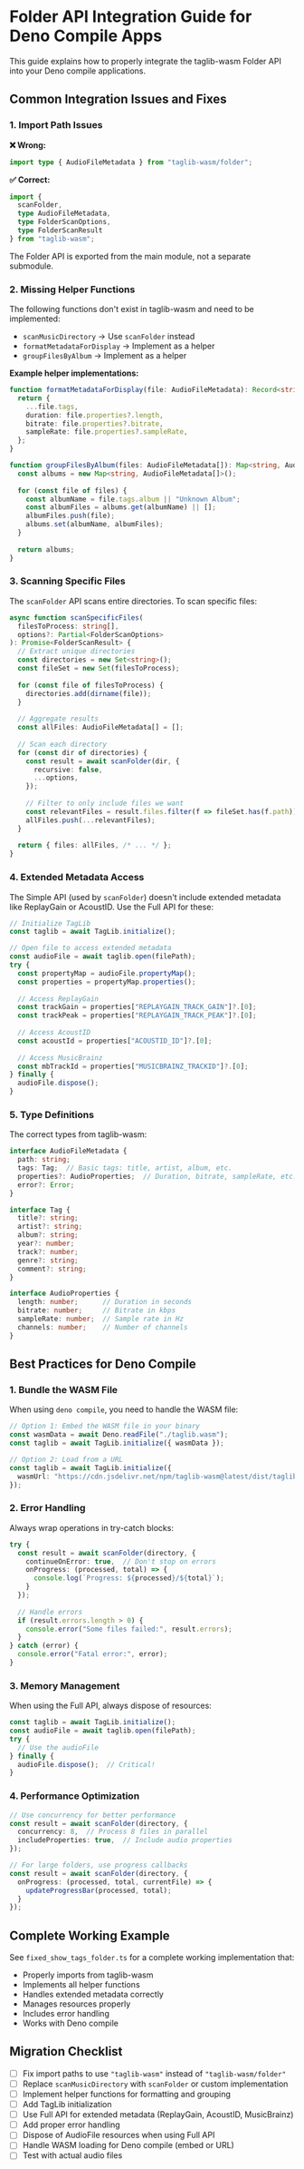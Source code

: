 # Folder API Integration Guide for Deno Compile Apps

This guide explains how to properly integrate the taglib-wasm Folder API into your Deno compile applications.

## Common Integration Issues and Fixes

### 1. Import Path Issues

**❌ Wrong:**
```typescript
import type { AudioFileMetadata } from "taglib-wasm/folder";
```

**✅ Correct:**
```typescript
import { 
  scanFolder,
  type AudioFileMetadata,
  type FolderScanOptions,
  type FolderScanResult 
} from "taglib-wasm";
```

The Folder API is exported from the main module, not a separate submodule.

### 2. Missing Helper Functions

The following functions don't exist in taglib-wasm and need to be implemented:
- `scanMusicDirectory` → Use `scanFolder` instead
- `formatMetadataForDisplay` → Implement as a helper
- `groupFilesByAlbum` → Implement as a helper

**Example helper implementations:**

```typescript
function formatMetadataForDisplay(file: AudioFileMetadata): Record<string, any> {
  return {
    ...file.tags,
    duration: file.properties?.length,
    bitrate: file.properties?.bitrate,
    sampleRate: file.properties?.sampleRate,
  };
}

function groupFilesByAlbum(files: AudioFileMetadata[]): Map<string, AudioFileMetadata[]> {
  const albums = new Map<string, AudioFileMetadata[]>();
  
  for (const file of files) {
    const albumName = file.tags.album || "Unknown Album";
    const albumFiles = albums.get(albumName) || [];
    albumFiles.push(file);
    albums.set(albumName, albumFiles);
  }
  
  return albums;
}
```

### 3. Scanning Specific Files

The `scanFolder` API scans entire directories. To scan specific files:

```typescript
async function scanSpecificFiles(
  filesToProcess: string[],
  options?: Partial<FolderScanOptions>
): Promise<FolderScanResult> {
  // Extract unique directories
  const directories = new Set<string>();
  const fileSet = new Set(filesToProcess);
  
  for (const file of filesToProcess) {
    directories.add(dirname(file));
  }
  
  // Aggregate results
  const allFiles: AudioFileMetadata[] = [];
  
  // Scan each directory
  for (const dir of directories) {
    const result = await scanFolder(dir, {
      recursive: false,
      ...options,
    });
    
    // Filter to only include files we want
    const relevantFiles = result.files.filter(f => fileSet.has(f.path));
    allFiles.push(...relevantFiles);
  }
  
  return { files: allFiles, /* ... */ };
}
```

### 4. Extended Metadata Access

The Simple API (used by `scanFolder`) doesn't include extended metadata like ReplayGain or AcoustID. Use the Full API for these:

```typescript
// Initialize TagLib
const taglib = await TagLib.initialize();

// Open file to access extended metadata
const audioFile = await taglib.open(filePath);
try {
  const propertyMap = audioFile.propertyMap();
  const properties = propertyMap.properties();
  
  // Access ReplayGain
  const trackGain = properties["REPLAYGAIN_TRACK_GAIN"]?.[0];
  const trackPeak = properties["REPLAYGAIN_TRACK_PEAK"]?.[0];
  
  // Access AcoustID
  const acoustId = properties["ACOUSTID_ID"]?.[0];
  
  // Access MusicBrainz
  const mbTrackId = properties["MUSICBRAINZ_TRACKID"]?.[0];
} finally {
  audioFile.dispose();
}
```

### 5. Type Definitions

The correct types from taglib-wasm:

```typescript
interface AudioFileMetadata {
  path: string;
  tags: Tag;  // Basic tags: title, artist, album, etc.
  properties?: AudioProperties;  // Duration, bitrate, sampleRate, etc.
  error?: Error;
}

interface Tag {
  title?: string;
  artist?: string;
  album?: string;
  year?: number;
  track?: number;
  genre?: string;
  comment?: string;
}

interface AudioProperties {
  length: number;      // Duration in seconds
  bitrate: number;     // Bitrate in kbps
  sampleRate: number;  // Sample rate in Hz
  channels: number;    // Number of channels
}
```

## Best Practices for Deno Compile

### 1. Bundle the WASM File

When using `deno compile`, you need to handle the WASM file:

```typescript
// Option 1: Embed the WASM file in your binary
const wasmData = await Deno.readFile("./taglib.wasm");
const taglib = await TagLib.initialize({ wasmData });

// Option 2: Load from a URL
const taglib = await TagLib.initialize({
  wasmUrl: "https://cdn.jsdelivr.net/npm/taglib-wasm@latest/dist/taglib.wasm"
});
```

### 2. Error Handling

Always wrap operations in try-catch blocks:

```typescript
try {
  const result = await scanFolder(directory, {
    continueOnError: true,  // Don't stop on errors
    onProgress: (processed, total) => {
      console.log(`Progress: ${processed}/${total}`);
    }
  });
  
  // Handle errors
  if (result.errors.length > 0) {
    console.error("Some files failed:", result.errors);
  }
} catch (error) {
  console.error("Fatal error:", error);
}
```

### 3. Memory Management

When using the Full API, always dispose of resources:

```typescript
const taglib = await TagLib.initialize();
const audioFile = await taglib.open(filePath);
try {
  // Use the audioFile
} finally {
  audioFile.dispose();  // Critical!
}
```

### 4. Performance Optimization

```typescript
// Use concurrency for better performance
const result = await scanFolder(directory, {
  concurrency: 8,  // Process 8 files in parallel
  includeProperties: true,  // Include audio properties
});

// For large folders, use progress callbacks
const result = await scanFolder(directory, {
  onProgress: (processed, total, currentFile) => {
    updateProgressBar(processed, total);
  }
});
```

## Complete Working Example

See `fixed_show_tags_folder.ts` for a complete working implementation that:
- Properly imports from taglib-wasm
- Implements all helper functions
- Handles extended metadata correctly
- Manages resources properly
- Includes error handling
- Works with Deno compile

## Migration Checklist

- [ ] Fix import paths to use `"taglib-wasm"` instead of `"taglib-wasm/folder"`
- [ ] Replace `scanMusicDirectory` with `scanFolder` or custom implementation
- [ ] Implement helper functions for formatting and grouping
- [ ] Add TagLib initialization
- [ ] Use Full API for extended metadata (ReplayGain, AcoustID, MusicBrainz)
- [ ] Add proper error handling
- [ ] Dispose of AudioFile resources when using Full API
- [ ] Handle WASM loading for Deno compile (embed or URL)
- [ ] Test with actual audio files